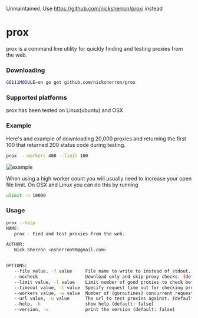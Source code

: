 
Unmaintained. Use https://github.com/nicksherron/proxi instead

prox
===
prox is a command line utility for quickly finding and testing proxies from the web.


### Downloading

```bash
GO111MODULE=on go get github.com/nicksherron/prox
```


### Supported platforms
  prox has been tested on Linux(ubuntu) and OSX

### Example

Here's and example of downloading 20,000 proxies and returning the first 100 that returned 200 status code 
during testing. 
```bash
prox  --workers 400 --limit 100
```
![example](https://github.com/nicksherron/prox/blob/master/example.gif?raw=true)

When using a high worker count you will usually need to increase your open file limit. 
On OSX and Linux you can do this by running
```bash
ulimit -n 10000
```

### Usage
```bash
prox --help
NAME:
   prox - Find and test proxies from the web.

AUTHOR:
   Nick Sherron <nsherron90@gmail.com>


OPTIONS:
   --file value, -f value     File name to write to instead of stdout.
   --nocheck                  Download only and skip proxy checks. (default: false)
   --limit value, -l value    Limit number of good proxies to check before completing. (default: 0)
   --timeout value, -t value  Specify request time out for checking proxies. (default: 15s)
   --workers value, -w value  Number of (goroutines) concurrent requests to make for checking proxies. (default: 20)
   --url value, -u value      The url to test proxies against. (default: "https://httpbin.org/ip")
   --help, -h                 show help (default: false)
   --version, -v              print the version (default: false)

```
